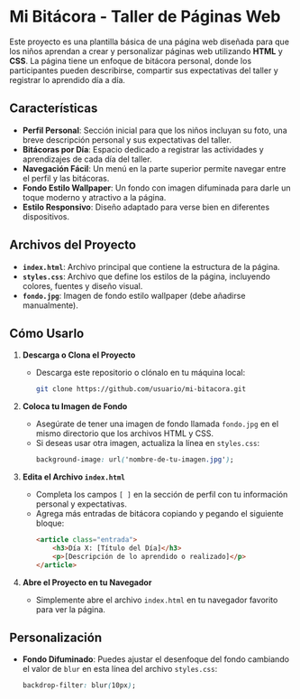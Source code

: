 # Mi Bitácora - Taller de Páginas Web

Este proyecto es una plantilla básica de una página web diseñada para que los niños aprendan a crear y personalizar páginas web utilizando **HTML** y **CSS**. La página tiene un enfoque de bitácora personal, donde los participantes pueden describirse, compartir sus expectativas del taller y registrar lo aprendido día a día.

## Características

- **Perfil Personal**: Sección inicial para que los niños incluyan su foto, una breve descripción personal y sus expectativas del taller.
- **Bitácoras por Día**: Espacio dedicado a registrar las actividades y aprendizajes de cada día del taller.
- **Navegación Fácil**: Un menú en la parte superior permite navegar entre el perfil y las bitácoras.
- **Fondo Estilo Wallpaper**: Un fondo con imagen difuminada para darle un toque moderno y atractivo a la página.
- **Estilo Responsivo**: Diseño adaptado para verse bien en diferentes dispositivos.

## Archivos del Proyecto

- **`index.html`**: Archivo principal que contiene la estructura de la página.
- **`styles.css`**: Archivo que define los estilos de la página, incluyendo colores, fuentes y diseño visual.
- **`fondo.jpg`**: Imagen de fondo estilo wallpaper (debe añadirse manualmente).

## Cómo Usarlo

1. **Descarga o Clona el Proyecto**
   - Descarga este repositorio o clónalo en tu máquina local:
     ```bash
     git clone https://github.com/usuario/mi-bitacora.git
     ```

2. **Coloca tu Imagen de Fondo**
   - Asegúrate de tener una imagen de fondo llamada `fondo.jpg` en el mismo directorio que los archivos HTML y CSS.
   - Si deseas usar otra imagen, actualiza la línea en `styles.css`:
     ```css
     background-image: url('nombre-de-tu-imagen.jpg');
     ```

3. **Edita el Archivo `index.html`**
   - Completa los campos `[ ]` en la sección de perfil con tu información personal y expectativas.
   - Agrega más entradas de bitácora copiando y pegando el siguiente bloque:
     ```html
     <article class="entrada">
         <h3>Día X: [Título del Día]</h3>
         <p>[Descripción de lo aprendido o realizado]</p>
     </article>
     ```

4. **Abre el Proyecto en tu Navegador**
   - Simplemente abre el archivo `index.html` en tu navegador favorito para ver la página.

## Personalización

- **Fondo Difuminado**: Puedes ajustar el desenfoque del fondo cambiando el valor de `blur` en esta línea del archivo `styles.css`:
  ```css
  backdrop-filter: blur(10px);
